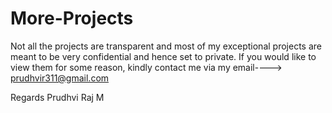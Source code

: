 # More-Projects
Not all the projects are transparent and most of my exceptional projects are meant to be very confidential and hence set to private. 
If you would like to view them for some reason, kindly contact me via my email---->
prudhvir311@gmail.com

Regards
Prudhvi Raj M
